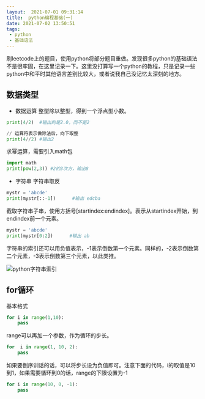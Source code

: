 ```yaml
---
layout:  2021-07-01 09:31:14
title:  python编程基础(一)
date: 2021-07-02 13:50:51
tags:
 - python
 - 基础语法
---
```


刷leetcode上的题目，使用python将部分题目重做。发现很多python的基础语法不是很牢固，在这里记录一下。这里没打算写一个python的教程，只是记录一些python中和平时其他语言差别比较大，或者说我自己没记忆太深刻的地方。

## 数据类型
* 数据运算
整型除以整型，得到一个浮点型小数。
```python
print(4/2)  #输出的是2.0，而不是2

// 运算符表示做除法后，向下取整
print(4//2) #输出2
```
<!--more-->
求幂运算，需要引入math包
``` python
import math
print(pow(2,3)) #2的3次方，输出8
```

* 字符串
字符串取反
```python
mystr = 'abcde'
print(mystr[::-1])      #输出 edcba
```
截取字符串子串，使用方括号[startindex:endindex]。表示从startindex开始，到endindex前一个元素。
```python
mystr = 'abcde'
print(mystr[0:2])      #输出 ab
```
字符串的索引还可以用负值表示，-1表示倒数第一个元素。同样的，-2表示倒数第二个元素，-3表示倒数第三个元素，以此类推。

![python字符串索引](https://wx1.sinaimg.cn/large/8ed9132cly1gs2pjp9kgij208e04u746.jpg)


## for循环
基本格式
``` python
for i in range(1,10):
    pass
```
range可以再加一个参数，作为循环的步长。
``` python
for  i in range(1, 10, 2):
    pass
```
如果要倒序训话的话，可以将步长设为负值即可。注意下面的代码，i的取值是10到1，如果需要循环到0的话，range的下限设置为-1
``` python
for i in range(10, 0, -1):
    pass
```

